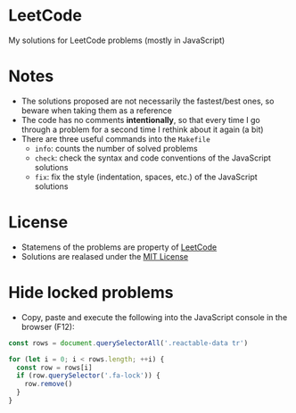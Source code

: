 # LeetCode
My solutions for LeetCode problems (mostly in JavaScript)

# Notes
* The solutions proposed are not necessarily the fastest/best ones, so beware when taking them as a reference
* The code has no comments **intentionally**, so that every time I go through a problem for a second time I rethink about it again (a bit)
* There are three useful commands into the `Makefile`
  * `info`: counts the number of solved problems
  * `check`: check the syntax and code conventions of the JavaScript solutions
  * `fix`: fix the style (indentation, spaces, etc.) of the JavaScript solutions

# License
* Statemens of the problems are property of [LeetCode](https://leetcode.com/)
* Solutions are realased under the [MIT License](LICENSE)

# Hide locked problems
* Copy, paste and execute the following into the JavaScript console in the browser (F12):

```javascript
const rows = document.querySelectorAll('.reactable-data tr')

for (let i = 0; i < rows.length; ++i) {
  const row = rows[i]
  if (row.querySelector('.fa-lock')) {
    row.remove()
  }
}
```
